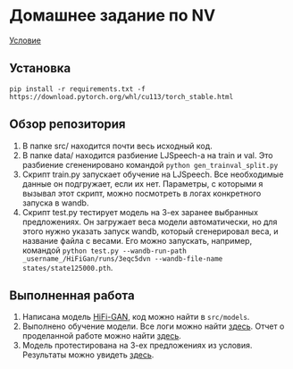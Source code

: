 # Домашнее задание по NV
[Условие](https://github.com/markovka17/dla/tree/2021/hw4_nv)

## Установка
```
pip install -r requirements.txt -f https://download.pytorch.org/whl/cu113/torch_stable.html
```

## Обзор репозитория
1. В папке src/ находится почти весь исходный код.
2. В папке data/ находится разбиение LJSpeech-а на train и val. Это разбиение сгененировано командой `python gen_trainval_split.py`
3. Скрипт train.py запускает обучение на LJSpeech. Все необходимые данные он подгружает, если их нет. Параметры, с которыми я вызывал этот скрипт, можно посмотреть в логах конкретного запуска в wandb.
4. Скрипт test.py тестирует модель на 3-ех заранее выбранных предложениях. Он загружает веса модели автоматически, но для этого нужно указать запуск wandb, который сгенерировал веса, и название файла с весами. Его можно запускать, например, командой `python test.py --wandb-run-path _username_/HiFiGan/runs/3eqc5dvn --wandb-file-name states/state125000.pth`.

## Выполненная работа
1. Написана модель [HiFi-GAN](https://arxiv.org/abs/2010.05646), код можно найти в `src/models`.
2. Выполнено обучение модели. Все логи можно найти [здесь](https://wandb.ai/_username_/HiFiGan). Отчет о проделанной работе можно найти [здесь](https://wandb.ai/_username_/HiFiGan/reports/-NV--VmlldzoxMzU3Mzg3).
3. Модель протестирована на 3-ех предложениях из условия. Результаты можно увидеть [здесь](https://wandb.ai/_username_/HiFiGan/runs/320w90xr).

